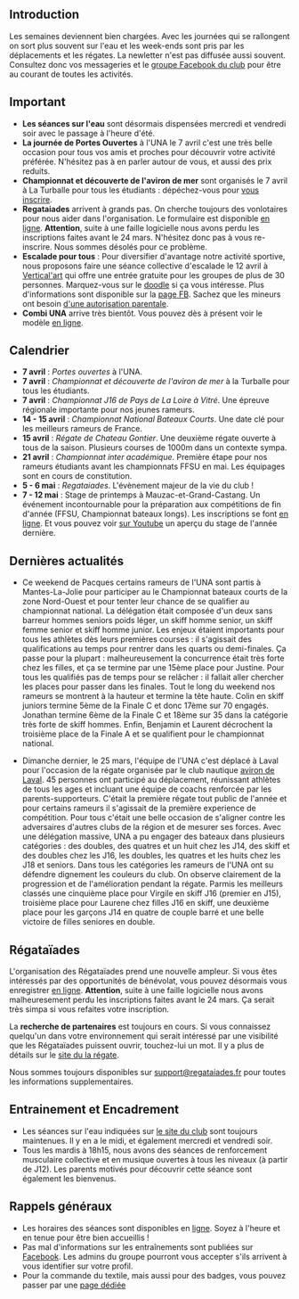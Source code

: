## Introduction

Les semaines deviennent bien chargées. Avec les journées qui se rallongent on sort plus souvent sur l'eau et les week-ends sont pris par les déplacements et les régates. La newletter n'est pas diffusée aussi souvent. Consultez donc vos messageries et le [groupe Facebook du club](https://www.facebook.com/groups/178457672172317/) pour être au courant de toutes les activités.

## Important

* **Les séances sur l'eau** sont désormais dispensées mercredi et vendredi soir avec le passage à l'heure d'été.
* **La journée de Portes Ouvertes** à l'UNA le 7 avril c'est une très belle occasion pour tous vos amis et proches pour découvrir votre activité préférée. N'hésitez pas à en parler autour de vous, et aussi des prix reduits.
* **Championnat et découverte de l'aviron de mer** sont organisés le 7 avril à La Turballe pour tous les étudiants : dépéchez-vous pour [vous inscrire](http://univ-nantes-aviron.fr/libraries/files/universite-nantes-aviron-una-file-9772781826.pdf).
* **Regataiades** arrivent à grands pas. On cherche toujours des vonlotaires pour nous aider dans l'organisation. Le formulaire est disponible [en ligne](http://registration.regataiades.fr/fr/volunteering-registration#). **Attention**, suite à une faille logicielle nous avons perdu les inscriptions faites avant le 24 mars. N'hésitez donc pas à vous re-inscrire. Nous sommes désolés pour ce problème.
* **Escalade pour tous** : Pour diversifier d'avantage notre activité sportive, nous proposons faire une séance collective d'escalade le 12 avril à [Vertical'art](https://nantes.vertical-art.fr) qui offre une entrée gratuite pour les groupes de plus de 30 personnes. Marquez-vous sur le [doodle](https://doodle.com/poll/b3kmt2gnyhr9fr32) si ça vous intéresse. Plus d'informations sont disponible sur la [page FB](https://www.facebook.com/events/178043786169794/). Sachez que les mineurs ont besoin [d'une autorisation parentale](http://univ-nantes-aviron.fr/libraries/files/universite-nantes-aviron-una-file-2840313883.pdf).
* **Combi UNA** arrive très bientôt. Vous pouvez dès à présent voir le modèle [en ligne](http://univ-nantes-aviron.fr/libraries/images/universite-nantes-aviron-una-2-src-7832087389.jpg).

## Calendrier

* **7 avril** : *Portes ouvertes* à l'UNA.
* **7 avril** : *Championnat et découverte de l'aviron de mer* à la Turballe pour tous les étudiants.  
* **7 avril** : *Championnat J16 de Pays de La Loire à Vitré*. Une épreuve régionale importante pour nos jeunes rameurs.
* **14 - 15 avril** : *Championnat National Bateaux Courts*. Une date clé pour les meilleurs rameurs de France.
* **15 avril** : *Régate de Chateau Gontier*. Une deuxième régate ouverte à tous de la saison. Plusieurs courses de 1000m dans un contexte sympa.
* **21 avril** : *Championnat inter académique*. Première étape pour nos rameurs étudiants avant les championnats FFSU en mai. Les équipages sont en cours de constitution.
* **5 - 6 mai** : *Regataiades*. L'évènement majeur de la vie du club !
* **7 - 12 mai** : Stage de printemps à Mauzac-et-Grand-Castang. Un événement incontournable pour la préparation aux compétitions de fin d'année (FFSU, Championnat bateaux longs). Les inscriptions se font [en ligne](https://www.helloasso.com/associations/universite-de-nantes-aviron/evenements/stage-de-printemps-a-mauzac-et-grand-castang). Et vous pouvez voir [sur Youtube](https://youtu.be/9-01WItXess) un aperçu du stage de l'année dernière.

## Dernières actualités

* Ce weekend de Pacques certains rameurs de l'UNA sont partis à Mantes-La-Jolie pour participer au le Championnat bateaux courts de la zone Nord-Ouest et pour tenter leur chance de se qualifier au championnat national. La délégation était composée d'un deux sans barreur hommes seniors poids léger, un skiff homme senior, un skiff femme senior et skiff homme junior.
Les enjeux étaient importants pour tous les athlètes dès leurs premières courses : il s'agissait des qualifications au temps pour rentrer dans les quarts ou demi-finales. Ça passe pour la plupart : malheureusement la concurrence était très forte chez les filles, et ça se termine par une 15ème place pour Justine.
Pour tous les qualifiés pas de temps pour se relâcher : il fallait aller chercher les places pour passer dans les finales.
Tout le long du weekend nos rameurs se montrent à la hauteur et termine la tête haute. Colin en skiff juniors termine 5ème de la Finale C et donc 17ème sur 70 engagés. Jonathan termine 6ème de la Finale C et 18ème sur 35 dans la catégorie très forte de skiff hommes. Enfin, Benjamin et Laurent décrochent la troisième place de la Finale A et se qualifient pour le championnat national.

* Dimanche dernier, le 25 mars, l'équipe de l'UNA c'est déplacé à Laval pour l'occasion de la régate organisée par le club nautique [aviron de Laval](http://aviron-laval.fr). 45 personnes ont participé au déplacement, réunissant athlètes de tous les ages et incluant une équipe de coachs renforcée par les parents-supporteurs. C'était la première régate tout public de l'année et pour certains rameurs il s'agissait de la première experience de compétition. Pour tous c'était une belle occasion de s'aligner contre les adversaires d'autres clubs de la région et de mesurer ses forces. Avec une délégation massive, UNA a pu engager des bateaux dans plusieurs catégories : des doubles, des quatres et un huit chez les J14, des skiff et des doubles chez les J16, les doubles, les quatres et les huits chez les J18 et seniors. Dans tous les catégories les rameurs de l'UNA ont su défendre dignement les couleurs du club. On observe clairement de la progression et de l'amélioration pendant la régate. Parmis les meilleurs classés une cinquième place pour Virgile en skiff J16 (premier en J15), troisième place pour Laurene chez filles J16 en skiff, une deuxième place pour les garçons J14 en quatre de couple barré et une belle victoire de filles seniores en double.

## Régataïades

L'organisation des Régataïades prend une nouvelle ampleur. Si vous êtes intéressés par des opportunités de bénévolat, vous pouvez désormais vous enregistrer [en ligne](http://registration.regataiades.fr/fr/volunteering-registration). **Attention**, suite à une faille logicielle nous avons malheuresement perdu les inscriptions faites avant le 24 mars. Ça serait très simpa si vous refaites votre inscription.

La **recherche de partenaires** est toujours en cours. Si vous connaissez quelqu'un dans votre environnement qui serait intéressé par une visibilité que les Régataïades puissent ouvrir, touchez-lui un mot. Il y a plus de détails sur le [site du la régate](http://regataiades.fr/#partnership).

Nous sommes toujours disponibles sur support@regataiades.fr pour toutes les informations supplementaires.

## Entrainement et Encadrement

* Les séances sur l'eau indiquées sur [le site du club](http://univ-nantes-aviron.frpage/horaires) sont toujours maintenues. Il y en a le midi, et également mercredi et vendredi soir.
* Tous les mardis à 18h15, nous avons des séances de renforcement musculaire collective et en musique ouvertes à tous les niveaux (à partir de J12). Les parents motivés pour découvrir cette séance sont également les bienvenus.

## Rappels généraux

* Les horaires des séances sont disponibles en [ligne](http://univ-nantes-aviron.fr/page/horaires). Soyez à l'heure et en tenue pour être bien accueillis !
* Pas mal d'informations sur les entraînements sont publiées sur [Facebook](https://www.facebook.com/groups/178457672172317/). Les admins du groupe pourront vous accepter s'ils arrivent à vous identifier sur votre profil.
* Pour la commande du textile, mais aussi pour des badges, vous pouvez passer par une [page dédiée](https://www.helloasso.com/associations/universite-de-nantes-aviron/evenements/vente-textile-2017-2018)
